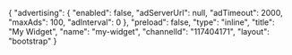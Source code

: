{
    "advertising": {
        "enabled": false,
        "adServerUrl": null,
        "adTimeout": 2000,
        "maxAds": 100,
        "adInterval": 0
    },
    "preload": false,
    "type": "inline",
    "title": "My Widget",
    "name": "my-widget",
    "channelId": "117404171",
    "layout": "bootstrap"
}